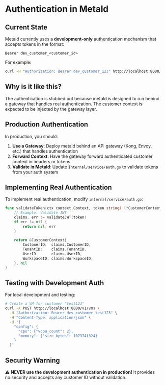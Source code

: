 # Authentication in Metald

## Current State

Metald currently uses a **development-only** authentication mechanism that accepts tokens in the format:
```
Bearer dev_customer_<customer_id>
```

For example:
```bash
curl -H "Authorization: Bearer dev_customer_123" http://localhost:8080/v1/vms
```

## Why is it like this?

The authentication is stubbed out because metald is designed to run behind a gateway that handles real authentication. The customer context is expected to be injected by the gateway layer.

## Production Authentication

In production, you should:

1. **Use a Gateway**: Deploy metald behind an API gateway (Kong, Envoy, etc.) that handles authentication
2. **Forward Context**: Have the gateway forward authenticated customer context in headers or tokens
3. **Validate in Metald**: Update `internal/service/auth.go` to validate tokens from your auth system

## Implementing Real Authentication

To implement real authentication, modify `internal/service/auth.go`:

```go
func validateToken(ctx context.Context, token string) (*CustomerContext, error) {
    // Example: Validate JWT
    claims, err := validateJWT(token)
    if err != nil {
        return nil, err
    }
    
    return &CustomerContext{
        CustomerID:  claims.CustomerID,
        TenantID:    claims.TenantID,
        UserID:      claims.UserID,
        WorkspaceID: claims.WorkspaceID,
    }, nil
}
```

## Testing with Development Auth

For local development and testing:

```bash
# Create a VM for customer "test123"
curl -X POST http://localhost:8080/v1/vms \
  -H "Authorization: Bearer dev_customer_test123" \
  -H "Content-Type: application/json" \
  -d '{
    "config": {
      "cpu": {"vcpu_count": 2},
      "memory": {"size_bytes": 1073741824}
    }
  }'
```

## Security Warning

⚠️ **NEVER use the development authentication in production!** It provides no security and accepts any customer ID without validation.